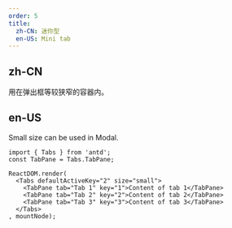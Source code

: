 ```yaml
---
order: 5
title:
  zh-CN: 迷你型
  en-US: Mini tab
---
```


## zh-CN

用在弹出框等较狭窄的容器内。

## en-US

Small size can be used in Modal.

````__react
import { Tabs } from 'antd';
const TabPane = Tabs.TabPane;

ReactDOM.render(
  <Tabs defaultActiveKey="2" size="small">
    <TabPane tab="Tab 1" key="1">Content of tab 1</TabPane>
    <TabPane tab="Tab 2" key="2">Content of tab 2</TabPane>
    <TabPane tab="Tab 3" key="3">Content of tab 3</TabPane>
  </Tabs>
, mountNode);
````
